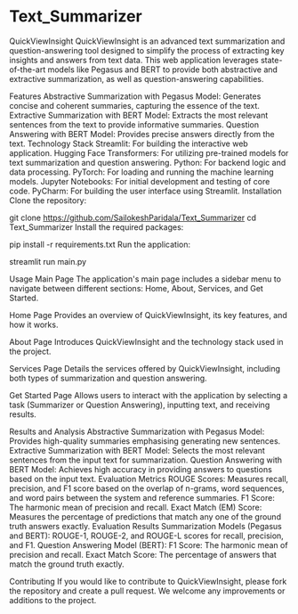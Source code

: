 # Text_Summarizer
QuickViewInsight
QuickViewInsight is an advanced text summarization and question-answering tool designed to simplify the process of extracting key insights and answers from text data. This web application leverages state-of-the-art models like Pegasus and BERT to provide both abstractive and extractive summarization, as well as question-answering capabilities.

Features
Abstractive Summarization with Pegasus Model: Generates concise and coherent summaries, capturing the essence of the text.
Extractive Summarization with BERT Model: Extracts the most relevant sentences from the text to provide informative summaries.
Question Answering with BERT Model: Provides precise answers directly from the text.
Technology Stack
Streamlit: For building the interactive web application.
Hugging Face Transformers: For utilizing pre-trained models for text summarization and question answering.
Python: For backend logic and data processing.
PyTorch: For loading and running the machine learning models.
Jupyter Notebooks: For initial development and testing of core code.
PyCharm: For building the user interface using Streamlit.
Installation
Clone the repository:

git clone https://github.com/SailokeshParidala/Text_Summarizer
cd Text_Summarizer
Install the required packages:

pip install -r requirements.txt
Run the application:

streamlit run main.py

Usage
Main Page
The application's main page includes a sidebar menu to navigate between different sections: Home, About, Services, and Get Started.

Home Page
Provides an overview of QuickViewInsight, its key features, and how it works.

About Page
Introduces QuickViewInsight and the technology stack used in the project.

Services Page
Details the services offered by QuickViewInsight, including both types of summarization and question answering.

Get Started Page
Allows users to interact with the application by selecting a task (Summarizer or Question Answering), inputting text, and receiving results.

Results and Analysis
Abstractive Summarization with Pegasus Model: Provides high-quality summaries emphasising generating new sentences.
Extractive Summarization with BERT Model: Selects the most relevant sentences from the input text for summarization.
Question Answering with BERT Model: Achieves high accuracy in providing answers to questions based on the input text.
Evaluation Metrics
ROUGE Scores: Measures recall, precision, and F1 score based on the overlap of n-grams, word sequences, and word pairs between the system and reference summaries.
F1 Score: The harmonic mean of precision and recall.
Exact Match (EM) Score: Measures the percentage of predictions that match any one of the ground truth answers exactly.
Evaluation Results
Summarization Models (Pegasus and BERT):
ROUGE-1, ROUGE-2, and ROUGE-L scores for recall, precision, and F1.
Question Answering Model (BERT):
F1 Score: The harmonic mean of precision and recall.
Exact Match Score: The percentage of answers that match the ground truth exactly.

Contributing
If you would like to contribute to QuickViewInsight, please fork the repository and create a pull request. We welcome any improvements or additions to the project.
